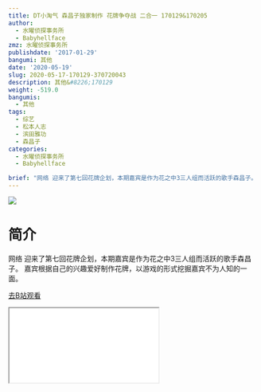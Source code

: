 ```yaml
---
title: DT小淘气 森昌子独家制作 花牌争夺战 二合一 170129&170205
author:
  - 水曜侦探事务所
  - Babyhellface
zmz: 水曜侦探事务所
publishdate: '2017-01-29'
bangumi: 其他
date: '2020-05-19'
slug: 2020-05-17-170129-370720043
description: 其他&#8226;170129
weight: -519.0
bangumis:
  - 其他
tags:
  - 综艺
  - 松本人志
  - 滨田雅功
  - 森昌子
categories:
  - 水曜侦探事务所
  - Babyhellface

brief: "网络 迎来了第七回花牌企划，本期嘉宾是作为花之中3三人组而活跃的歌手森昌子。 嘉宾根据自己的兴趣爱好制作花牌，以游戏的形式挖掘嘉宾不为人知的一面。"
---
```

![](https://raw.githubusercontent.com/tcgriffith/owaraisite/master/static/tmpimg/816f1d356722ecd6a9675f111c70fd430553cbb3.jpg.480.jpg)
# 简介  
网络
迎来了第七回花牌企划，本期嘉宾是作为花之中3三人组而活跃的歌手森昌子。
嘉宾根据自己的兴趣爱好制作花牌，以游戏的形式挖掘嘉宾不为人知的一面。  

[去B站观看](https://www.bilibili.com/video/av370720043/)
<div class ="resp-container"><iframe class="testiframe" src="//player.bilibili.com/player.html?aid=370720043"", scrolling="no", allowfullscreen="true" > </iframe></div> 
